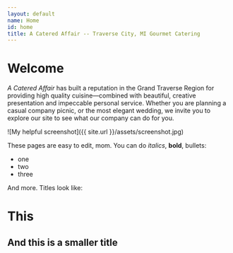```yaml
---
layout: default
name: Home
id: home
title: A Catered Affair -- Traverse City, MI Gourmet Catering
---
```


# Welcome

_A Catered Affair_ has built a reputation in the Grand Traverse Region for providing high quality cuisine—combined with beautiful, creative presentation and impeccable personal service. Whether you are planning a casual company picnic, or the most elegant wedding, we invite you to explore our site to see what our company can do for you.

![My helpful screenshot]({{ site.url }}/assets/screenshot.jpg)

These pages are easy to edit, mom. You can do *italics*, **bold**, bullets:

* one
* two
* three

And more. Titles look like:

# This
## And this is a smaller title
